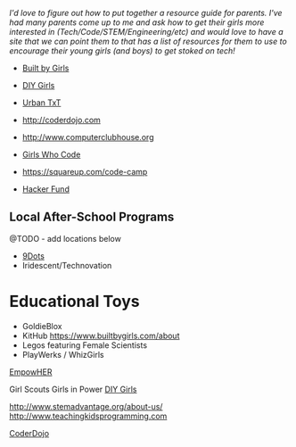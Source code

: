 _I'd love to figure out how to put together a resource guide for parents. I've had many parents come up to me and ask how to get their girls more interested in (Tech/Code/STEM/Engineering/etc) and would love to have a site that we can point them to that has a list of resources for them to use to encourage their young girls (and boys) to get stoked on tech!_

- [Built by Girls](https://www.builtbygirls.com/programs)
- [DIY Girls](http://diygirls.org)
- [Urban TxT](http://exploringtech.org/)

- http://coderdojo.com
- http://www.computerclubhouse.org
- [Girls Who Code](http://www.girlswhocode.com)
- https://squareup.com/code-camp
- [Hacker Fund](http://hacker.fund/)

## Local After-School Programs
@TODO - add locations below
- [9Dots](http://9dots.org/)
- Iridescent/Technovation

# Educational Toys
- GoldieBlox
- KitHub
https://www.builtbygirls.com/about
- Legos featuring Female Scientists
- PlayWerks / WhizGirls


[EmpowHER](http://empowher.org)

Girl Scouts
Girls in Power
[DIY Girls](http://www.diygirls.org)  

http://www.stemadvantage.org/about-us/
http://www.teachingkidsprogramming.com

[CoderDojo](https://coderdojo.com/)
